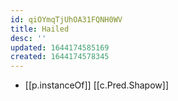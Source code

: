 ```yaml
---
id: qiOYmqTjUhOA31FQNH0WV
title: Hailed
desc: ''
updated: 1644174585169
created: 1644174578345
---
```


- [[p.instanceOf]] [[c.Pred.Shapow]]
